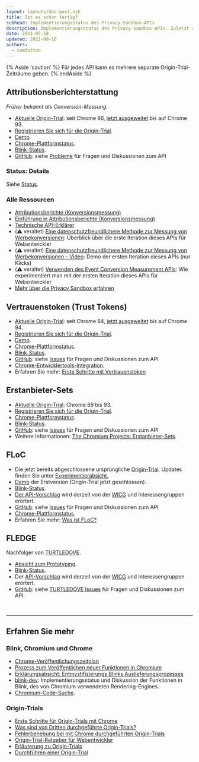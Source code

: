 ```yaml
---
layout: layouts/doc-post.njk
title: Ist es schon fertig?
subhead: Implementierungsstatus des Privacy-Sandbox-APIs.
description: Implementierungsstatus des Privacy-Sandbox-APIs. Zuletzt aktualisiert am 18.05.2021.
date: 2021-05-18
updated: 2021-08-18
authors:
  - samdutton
---
```


{% Aside 'caution' %} Für jedes API kann es mehrere separate Origin-Trial-Zeiträume geben. {% endAside %}

## Attributionsberichterstattung

*Früher bekannt als Conversion-Messung.*

- [Aktuelle Origin-Trial](https://web.dev/origin-trials/): seit Chrome 86, [jetzt ausgeweitet](https://groups.google.com/u/1/a/chromium.org/g/attribution-reporting-api-dev/c/ZKf9T8sRqAM) bis auf Chrome 93.
- [Registrieren Sie sich für die Origin-Trial](https://developer.chrome.com/origintrials/#/view_trial/3411476717733150721).
- [Demo](https://goo.gle/demo-event-level-conversion-measurement-api).
- [Chrome-Plattformstatus](https://www.chromestatus.com/features/6412002824028160).
- [Blink-Status](https://groups.google.com/a/chromium.org/g/blink-dev/search?q=conversion%20measurement).
- [GitHub](https://github.com/WICG/conversion-measurement-api/): siehe [Probleme](https://github.com/WICG/conversion-measurement-api/issues) für Fragen und Diskussionen zum API

### Status: Details

Siehe [Status](/docs/privacy-sandbox/attribution-reporting-introduction/#status).

### Alle Ressourcen

- [Attributionsberichte (Konversionsmessung)](/docs/privacy-sandbox/attribution-reporting)
- [Einführung in Attributionsberichte (Konversionsmessung)](/docs/privacy-sandbox/attribution-reporting-introduction)
- [Technische API-Erklärer](https://github.com/WICG/conversion-measurement-api/)
- (⚠️ veraltet) [Eine datenschutzfreundlichere Methode zur Messung von Werbekonversionen](https://web.dev/conversion-measurement/): Überblick über die erste Iteration dieses APIs für Webentwickler
- (⚠️ veraltet) [Eine datenschutzfreundlichere Methode zur Messung von Werbekonversionen – Video](https://www.youtube.com/watch?v=jcDfOoWwZcM): Demo der ersten Iteration dieses APIs (nur Klicks)
- (⚠️ veraltet) [Verwenden des Event Conversion Measurement APIs](https://web.dev/using-conversion-measurement/): Wie experimentiert man mit der ersten Iteration dieses APIs für Webentwickler
- [Mehr über die Privacy Sandbox erfahren](https://web.dev/digging-into-the-privacy-sandbox)

## Vertrauenstoken (Trust Tokens)

- [Aktuelle Origin-Trial](https://web.dev/origin-trials/): seit Chrome 84, [jetzt ausgeweitet](https://groups.google.com/a/chromium.org/g/blink-dev/c/-W90wVkS0Ks/m/Jfh5-ZWpAQAJ) bis auf Chrome 94.
- [Registrieren Sie sich für die Origin-Trial](https://developer.chrome.com/origintrials/#/view_trial/2479231594867458049).
- [Demo](https://trust-token-demo.glitch.me/).
- [Chrome-Plattformstatus](https://www.chromestatus.com/feature/5078049450098688).
- [Blink-Status](https://groups.google.com/a/chromium.org/g/blink-dev/search?q=trust%tokens).
- [GitHub](https://github.com/WICG/trust-token-api): siehe [Issues](https://github.com/WICG/trust-token-api/issues) für Fragen und Diskussionen zum API
- [Chrome-Entwicklertools-Integration](https://developers.google.com/web/updates/2021/01/devtools?utm_source=devtools#trust-token).
- Erfahren Sie mehr: [Erste Schritte mit Vertrauenstoken](https://web.dev/trust-tokens/)

## Erstanbieter-Sets

- [Aktuelle Origin-Trial](https://web.dev/origin-trials/): Chrome 89 bis 93.
- [Registrieren Sie sich für die Origin-Trial](https://developer.chrome.com/origintrials/#/view_trial/988540118207823873).
- [Chrome-Plattformstatus](https://chromestatus.com/feature/5640066519007232).
- [Blink-Status](https://groups.google.com/a/chromium.org/g/blink-dev/search?q=first-party%20sets).
- [GitHub](https://github.com/privacycg/first-party-sets): siehe [Issues](hhttps://github.com/privacycg/first-party-sets/issues) für Fragen und Diskussionen zum API
- Weitere Informationen: [The Chromium Projects: Erstanbieter-Sets](https://www.chromium.org/updates/first-party-sets).

## FLoC

- Die jetzt bereits abgeschlossene ursprüngliche [Origin-Trial](https://web.dev/origin-trials). Updates finden Sie unter [Experimentierabsicht.](https://groups.google.com/a/chromium.org/g/blink-dev/c/MmijXrmwrJs)
- [Demo](https://floc.glitch.me/) der Erstversion (Origin-Trial jetzt geschlossen).
- [Blink-Status](https://groups.google.com/a/chromium.org/g/blink-dev/search?q=floc).
- [Der API-Vorschlag](https://github.com/WICG/floc) wird derzeit von der [WICG](https://www.w3.org/community/wicg/) und Interessengruppen erörtert.
- [GitHub](https://github.com/WICG/floc): siehe [Issues](https://github.com/WICG/floc/issues) für Fragen und Diskussionen zum API
- [Chrome-Plattformstatus](https://www.chromestatus.com/features/5710139774468096).
- Erfahren Sie mehr: [Was ist FLoC?](https://web.dev/floc/)

## FLEDGE

Nachfolger von [TURTLEDOVE](https://github.com/WICG/turtledove).

- [Absicht zum Prototyping](https://groups.google.com/a/chromium.org/g/blink-dev/c/w9hm8eQCmNI/m/LqT59250CAAJ).
- [Blink-Status](https://groups.google.com/a/chromium.org/g/blink-dev/search?q=fledge).
- Der [API-Vorschlag](https://github.com/WICG/turtledove/blob/main/FLEDGE.md) wird derzeit von der [WICG](https://www.w3.org/community/wicg/) und Interessengruppen erörtert.
- [GitHub](https://github.com/WICG/turtledove/blob/main/FLEDGE.md): siehe [TURTLEDOVE Issues](https://github.com/WICG/turtledove/issues) für Fragen und Diskussionen zum API.

<br>

---

## Erfahren Sie mehr

### Blink, Chromium und Chrome

- [Chrome-Veröffentlichungszeitplan](https://www.chromestatus.com/features/schedule)
- [Prozess zum Veröffentlichen neuer Funktionen in Chromium](https://www.chromium.org/blink/launching-features)
- [Erklärungsabsicht: Entmystifizierungs Blinks Auslieferungsprozesses](https://www.youtube.com/watch?time_continue=291&v=y3EZx_b-7tk)
- [blink-dev](https://groups.google.com/a/chromium.org/g/blink-dev/): Implementierungsstatus und Diskussion der Funktionen in Blink, des von Chromium verwendeten Rendering-Engines.
- [Chromium-Code-Suche](https://source.chromium.org/).

### Origin-Trials

- [Erste Schritte für Origin-Trials mit Chrome](https://web.dev/origin-trials/)
- [Was sind von Dritten durchgeführte Origin-Trials?](https://web.dev/third-party-origin-trials)
- [Fehlerbehebung bei mit Chrome durchgeführten Origin-Trials](https://developer.chrome.com/blog/origin-trial-troubleshooting/)
- [Origin-Trial-Ratgeber für Webentwickler](https://github.com/GoogleChrome/OriginTrials/blob/gh-pages/developer-guide.md)
- [Erläuterung zu Origin-Trials](https://github.com/GoogleChrome/OriginTrials/blob/gh-pages/explainer.md)
- [Durchführen einer Origin-Trial](https://www.chromium.org/blink/origin-trials/running-an-origin-trial)
